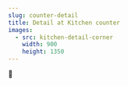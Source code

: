 ```yaml
---
slug: counter-detail
title: Detail at Kitchen counter
images:
  - src: kitchen-detail-corner
    width: 900
    height: 1350
---
```

🤔
